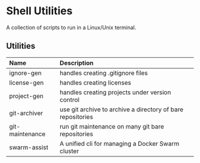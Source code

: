 # Shell Utilities
A collection of scripts to run in a Linux/Unix terminal.

## Utilities
| Name            | Description                                                 |
| :-------------- | :---------------------------------------------------------- |
| ignore-gen      | handles creating .gitignore files                           |
| license-gen     | handles creating licenses                                   |
| project-gen     | handles creating projects under version control             |
| git-archiver    | use git archive to archive a directory of bare repositories |
| git-maintenance | run git maintenance on many git bare repositories           |
| swarm-assist    | A unified cli for managing a Docker Swarm cluster           |
